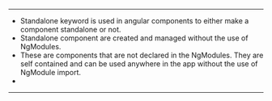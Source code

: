 
---
- Standalone keyword is used in angular components to either make a component standalone or not.
- Standalone component are created and managed without the use of NgModules.
- These are components that are not declared in the NgModules. They are self contained and can be used anywhere in the app without the use of NgModule import.
- 
--- 